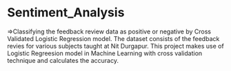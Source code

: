 # Sentiment_Analysis
=>Classifying the feedback review data as positive or negative by Cross Validated Logistic Regression model.
The dataset consists of the feedback revies for various subjects taught at Nit Durgapur.
This project makes use of Logistic Regreesion model in Machine Learning with cross validation technique and calculates the accuracy.
